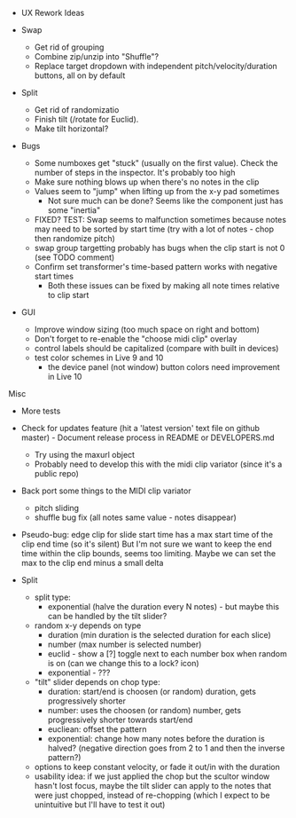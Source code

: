 
- UX Rework Ideas
 - Swap
    - Get rid of grouping
    - Combine zip/unzip into "Shuffle"?
    - Replace target dropdown with independent pitch/velocity/duration buttons, all on by default

  - Split
    - Get rid of randomizatio
    - Finish tilt (/rotate for Euclid).
    - Make tilt horizontal?

- Bugs
  - Some numboxes get "stuck" (usually on the first value). Check the number of steps in the inspector. It's probably too high
  - Make sure nothing blows up when there's no notes in the clip
  - Values seem to "jump" when lifting up from the x-y pad sometimes
    - Not sure much can be done? Seems like the component just has some "inertia"
  - FIXED? TEST: Swap seems to malfunction sometimes because notes may need to be sorted by start time (try with a lot of notes - chop then randomize pitch)
  - swap group targetting probably has bugs when the clip start is not 0 (see TODO comment)
  - Confirm set transformer's time-based pattern works with negative start times
    - Both these issues can be fixed by making all note times relative to clip start

- GUI
  - Improve window sizing (too much space on right and bottom)
  - Don't forget to re-enable the "choose midi clip" overlay
  - control labels should be capitalized (compare with built in devices)
  - test color schemes in Live 9 and 10
    - the device panel (not window) button colors need improvement in Live 10

Misc
  - More tests
  - Check for updates feature (hit a 'latest version' text file on github master) - Document release process in README or DEVELOPERS.md
    - Try using the maxurl object
    - Probably need to develop this with the midi clip variator (since it's a public repo)
  - Back port some things to the MIDI clip variator
    - pitch sliding
    - shuffle bug fix (all notes same value - notes disappear)
  - Pseudo-bug: edge clip for slide start time has a max start time of the clip end time (so it's silent)
    But I'm not sure we want to keep the end time within the clip bounds, seems too limiting.
    Maybe we can set the max to the clip end minus a small delta

- Split
  - split type:
    - exponential (halve the duration every N notes) - but maybe this can be handled by the tilt slider?
  - random x-y depends on type
    - duration (min duration is the selected duration for each slice)
    - number (max number is selected number)
    - euclid -  show a [?] toggle next to each number box when random is on (can we change this to a lock? icon)
    - exponential - ???
  - "tilt" slider depends on chop type:
    - duration: start/end is choosen (or random) duration, gets progressively shorter
    - number: uses the choosen (or random) number, gets progressively shorter towards start/end
    - eucliean: offset the pattern
    - exponential: change how many notes before the duration is halved? (negative direction goes from 2 to 1 and then the inverse pattern?)
  - options to keep constant velocity, or fade it out/in with the duration
  - usability idea: if we just applied the chop but the scultor window hasn't lost focus, maybe the tilt slider can apply to the
    notes that were just chopped, instead of re-chopping (which I expect to be unintuitive but I'll have to test it out)
